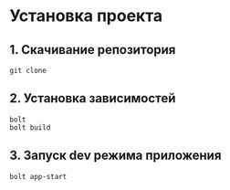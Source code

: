 # Установка проекта

## 1. Скачивание репозитория
```
git clone 
```

## 2. Установка зависимостей
```
bolt
bolt build
```

## 3. Запуск dev режима приложения
```
bolt app-start
```